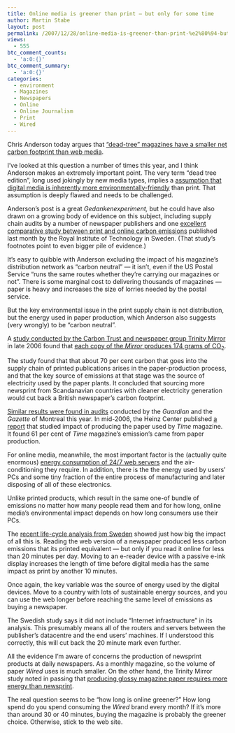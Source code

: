```yaml
---
title: Online media is greener than print — but only for some time
author: Martin Stabe
layout: post
permalink: /2007/12/28/online-media-is-greener-than-print-%e2%80%94-but-only-for-some-time/
views:
  - 555
btc_comment_counts:
  - 'a:0:{}'
btc_comment_summary:
  - 'a:0:{}'
categories:
  - environment
  - Magazines
  - Newspapers
  - Online
  - Online Journalism
  - Print
  - Wired
---
```

Chris Anderson today argues that [&#8220;dead-tree&#8221; magazines have a smaller net carbon footprint than web media][1].

I&#8217;ve looked at this question a number of times this year, and I think Anderson makes an extremely important point. The very term &#8220;dead tree edition&#8221;, long used jokingly by new media types, implies a [assumption that digital media is inherently more environmentally-friendly][2] than print. That assumption is deeply flawed and needs to be challenged.

Anderson&#8217;s post is a great *Gedankenexperiment,* but he could have also drawn on a growing body of evidence on this subject, including supply chain audits by a number of newspaper publishers and one <a href="http://www.pressgazette.co.uk/story.asp?storycode=39555">excellent comparative study between print and online carbon emissions</a> published last month by the Royal Institute of Technology in Sweden. (That study&#8217;s footnotes point to even bigger pile of evidence.)

It&#8217;s easy to quibble with Anderson excluding the impact of his magazine&#8217;s distribution network as &#8220;carbon neutral&#8221; — it isn&#8217;t, even if the US Postal Service &#8220;runs the same routes whether they&#8217;re carrying our magazines or not&#8221;. There is some marginal cost to delivering thousands of magazines — paper is heavy and increases the size of lorries needed by the postal service.

But the key environmental issue in the print supply chain is not distribution, but the energy used in paper production, which Anderson also suggests (very wrongly) to be &#8220;carbon neutral&#8221;.

A [study conducted by the Carbon Trust and newspaper group Trinity Mirror][3] in late 2006 found that [each copy of the *Mirror* produces 174 grams of CO<sub>2</sub>][4]. 

The study found that that about 70 per cent carbon that goes into the supply chain of printed publications arises in the paper-production process, and that the key source of emissions at that stage was the source of electricity used by the paper plants. It concluded that sourcing more newsprint from Scandanavian countries with cleaner electricity generation would cut back a British newspaper&#8217;s carbon footprint.

[Similar results were found in audits][5] conducted by the *Guardian* and the *Gazette* of Montreal this year. In mid-2006, the Heinz Center published [a report][6] that studied impact of producing the paper used by *Time* magazine. It found 61 per cent of *Time* magazine&#8217;s emission&#8217;s came from paper production.

For online media, meanwhile, the most important factor is the (actually quite enormous) [energy consumption of 24/7 web servers][7] and the air-conditioning they require. In addition, there is the the energy used by users&#8217; PCs and some tiny fraction of the entire process of manufacturing and later disposing of all of these electronics.

Unlike printed products, which result in the same one-of bundle of emissions no matter how many people read them and for how long, online media&#8217;s environmental impact depends on how long consumers use their PCs.

The [recent life-cycle analysis from Sweden][8] showed just how big the impact of all this is. Reading the web version of a newspaper produced less carbon emissions that its printed equivalent — but only if you read it online for less than 20 minutes per day. Moving to an e-reader device with a passive e-ink display increases the length of time before digital media has the same impact as print by another 10 minutes.

Once again, the key variable was the source of energy used by the digital devices. Move to a country with lots of sustainable energy sources, and you can use the web longer before reaching the same level of emissions as buying a newspaper.

The Swedish study says it did not include &#8220;Internet infrastructure&#8221; in its analysis. This presumably means all of the routers and servers between the publisher&#8217;s datacentre and the end users&#8217; machines. If I understood this correctly, this will cut back the 20 minute mark even further.

All the evidence I&#8217;m aware of concerns the production of newsprint products at daily newspapers. As a monthly magazine, so the volume of paper *Wired* uses is much smaller. On the other hand, the Trinity Mirror study noted in passing that [producing glossy magazine paper requires more energy than newsprint][7].

The real question seems to be &#8220;how long is online greener?&#8221; How long spend do you spend consuming the *Wired* brand every month? If it&#8217;s more than around 30 or 40 minutes, buying the magazine is probably the greener choice. Otherwise, stick to the web site.

 [1]: http://www.longtail.com/the_long_tail/2007/12/are-dead-tree-m.html
 [2]: http://www.rexblog.com/2007/12/27/17413/
 [3]: http://www.carbontrust.co.uk/Publications/publicationdetail.htm?productid=CTC616
 [4]: http://www.martinstabe.com/2007/02/03/whats-worse-dead-trees-or-energy-hungry-networks/
 [5]: http://www.pressgazette.co.uk/story.asp?storycode=37998
 [6]: http://www.heinzctr.org/Press_Releases/carbon_study.shtml
 [7]: http://www.martinstabe.com/2006/12/09/what-is-the-medias-carbon-footprint-in-print-and-online/
 [8]: http://www.csc.kth.se/sustain/publications/reports/